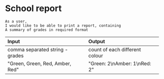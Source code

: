 # School report

```
As a user,
I would like to be able to print a report, containing
A summary of grades in required format
```

| Input | Output |
| :--- | :--- |
| comma separated string - grades | count of each different colour |
| "Green, Green, Red, Amber, Red" | "Green: 2\nAmber: 1\nRed: 2" |